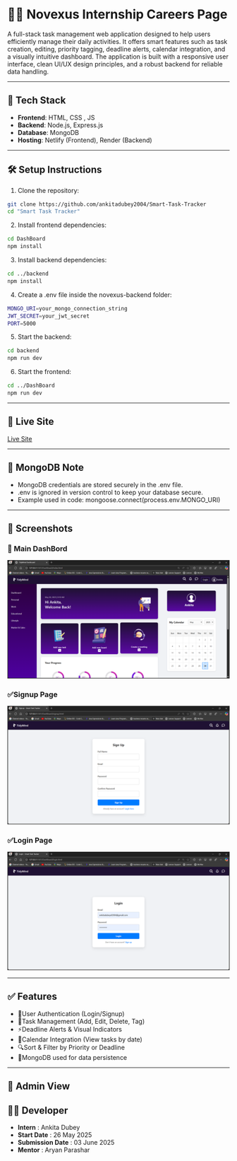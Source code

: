 # 🧑‍💻 Novexus Internship Careers Page

A full-stack task management web application designed to help users efficiently manage their daily activities. It offers smart features such as task creation, editing, priority tagging, deadline alerts, calendar integration, and a visually intuitive dashboard. The application is built with a responsive user interface, clean UI/UX design principles, and a robust backend for reliable data handling.


---

## 🚀 Tech Stack

- **Frontend**: HTML, CSS , JS
- **Backend**: Node.js, Express.js
- **Database**: MongoDB
- **Hosting**: Netlify (Frontend), Render (Backend)

---

## 🛠️ Setup Instructions

1. Clone the repository:
```bash
git clone https://github.com/ankitadubey2004/Smart-Task-Tracker
cd "Smart Task Tracker"
```

2. Install frontend dependencies:
```bash
cd DashBoard
npm install
```

3. Install backend dependencies:
```bash
cd ../backend
npm install
```

4. Create a .env file inside the novexus-backend folder:
```bash
MONGO_URI=your_mongo_connection_string
JWT_SECRET=your_jwt_secret
PORT=5000
```


5. Start the backend:
```bash
cd backend
npm run dev
```
 

6. Start the frontend:
```bash
cd ../DashBoard
npm run dev
```

---


## 🔗 Live Site
[Live Site](https://tidymind-dash.netlify.app/)

---

## 🔐 MongoDB Note
- MongoDB credentials are stored securely in the .env file.
- .env is ignored in version control to keep your database secure.
- Example used in code: mongoose.connect(process.env.MONGO_URI)

--- 

## 📸 Screenshots

### 📝 Main DashBord 
![Form Screenshot](DashBoard/assests/images/Screenshot%202025-05-30%20091017.png)

### ✅Signup Page 
![Confirmation Screenshot](DashBoard/assests/images/Screenshot%202025-05-30%20091030.png)

### ✅Login Page 
![Confirmation Screenshot](DashBoard/assests/images/Screenshot%202025-05-30%20091042.png)


---

## ✅ Features
- 🔐User Authentication (Login/Signup)
- 📌Task Management (Add, Edit, Delete, Tag)
- ⚡Deadline Alerts & Visual Indicators
- 📅Calendar Integration (View tasks by date)
- 🔍Sort & Filter by Priority or Deadline
- 🔐MongoDB used for data persistence

--- 

## 🔁 Admin View

## 👩‍💻 Developer
- **Intern** : Ankita Dubey
-  **Start Date** : 26 May 2025
-  **Submission Date** : 03 June 2025
-  **Mentor** : Aryan Parashar





